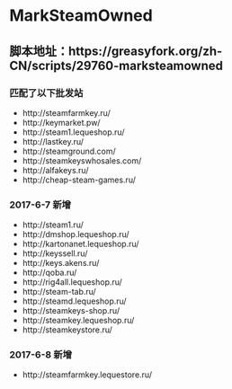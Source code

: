 
<h1>MarkSteamOwned</h1>
<h2>脚本地址：https://greasyfork.org/zh-CN/scripts/29760-marksteamowned</h2>
<h3>匹配了以下批发站</h3>
<ul>
<li>http://steamfarmkey.ru/</li> 
<li>http://keymarket.pw/</li> 
<li>http://steam1.lequeshop.ru/</li> 
<li>http://lastkey.ru/</li> 
<li>http://steamground.com/</li> 
<li>http://steamkeyswhosales.com/</li> 
<li>http://alfakeys.ru/</li> 
<li>http://cheap-steam-games.ru/</li> 
</ul>
<h3>2017-6-7 新增</h3>
<ul>
<li>http://steam1.ru/</li> 
<li>http://dmshop.lequeshop.ru/</li> 
<li>http://kartonanet.lequeshop.ru/</li> 
<li>http://keyssell.ru/</li> 
<li>http://keys.akens.ru/</li> 
<li>http://qoba.ru/</li> 
<li>http://rig4all.lequeshop.ru/</li> 
<li>http://steam-tab.ru/</li> 
<li>http://steamd.lequeshop.ru/</li> 
<li>http://steamkeys-shop.ru/</li> 
<li>http://steamkey.lequeshop.ru/</li> 
<li>http://steamkeystore.ru/</li> 
</ul>
<h3>2017-6-8 新增</h3>
<ul>
<li>http://steamfarmkey.lequestore.ru/</li>
</ul>
